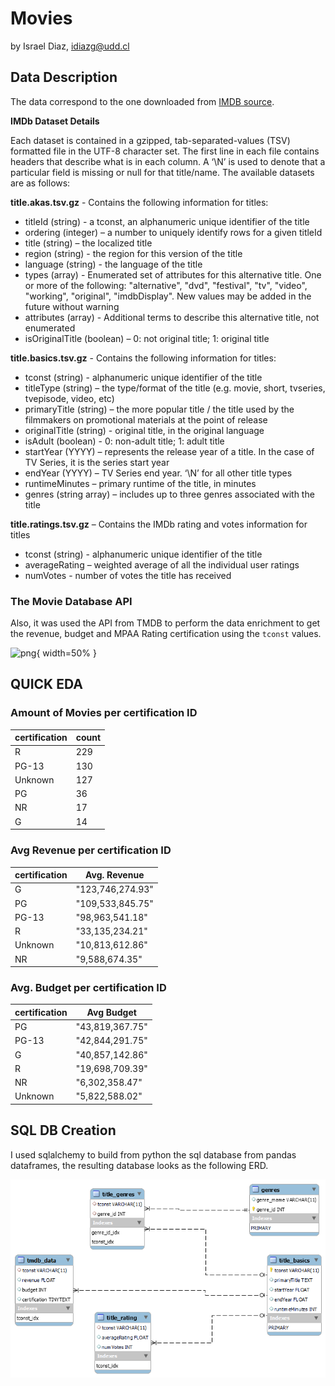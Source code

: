 # Movies

by Israel Diaz, idiazg@udd.cl

 
## Data Description

The data correspond to the one downloaded from [IMDB source](https://datasets.imdbws.com/).

**IMDb Dataset Details**

Each dataset is contained in a gzipped, tab-separated-values (TSV) formatted file in the UTF-8 character set. The first line in each file contains headers that describe what is in each column. A ‘\N’ is used to denote that a particular field is missing or null for that title/name. The available datasets are as follows:

**title.akas.tsv.gz** - Contains the following information for titles:

* titleId (string) - a tconst, an alphanumeric unique identifier of the title
* ordering (integer) – a number to uniquely identify rows for a given titleId
* title (string) – the localized title
* region (string) - the region for this version of the title
* language (string) - the language of the title
* types (array) - Enumerated set of attributes for this alternative title. One or more of the following: "alternative", "dvd", "festival", "tv", "video", "working", "original", "imdbDisplay". New values may be added in the future without warning
* attributes (array) - Additional terms to describe this alternative title, not enumerated
* isOriginalTitle (boolean) – 0: not original title; 1: original title

**title.basics.tsv.gz** - Contains the following information for titles:

* tconst (string) - alphanumeric unique identifier of the title
* titleType (string) – the type/format of the title (e.g. movie, short, tvseries, tvepisode, video, etc)
* primaryTitle (string) – the more popular title / the title used by the filmmakers on promotional materials at the point of release
* originalTitle (string) - original title, in the original language
* isAdult (boolean) - 0: non-adult title; 1: adult title
* startYear (YYYY) – represents the release year of a title. In the case of TV Series, it is the series start year
* endYear (YYYY) – TV Series end year. ‘\N’ for all other title types
* runtimeMinutes – primary runtime of the title, in minutes
* genres (string array) – includes up to three genres associated with the title

**title.ratings.tsv.gz** – Contains the IMDb rating and votes information for titles

* tconst (string) - alphanumeric unique identifier of the title
* averageRating – weighted average of all the individual user ratings
* numVotes - number of votes the title has received

### The Movie Database API

Also, it was used the API from TMDB to perform the data enrichment to get the revenue, budget and MPAA Rating certification using the `tconst` values.

![png](https://my-list.ml/img/logo/tmdb-logo-square.png){ width=50% }


## QUICK EDA

### Amount of Movies per certification ID

| certification | count |
|---------------|-------|
| R             | 229   |
| PG-13         | 130   |
| Unknown       | 127   |
| PG            | 36    |
| NR            | 17    |
| G             | 14    |

### Avg Revenue per certification ID

| certification | Avg. Revenue     |
|---------------|------------------|
| G             | "123,746,274.93" |
| PG            | "109,533,845.75" |
| PG-13         | "98,963,541.18"  |
| R             | "33,135,234.21"  |
| Unknown       | "10,813,612.86"  |
| NR            | "9,588,674.35"   |

### Avg. Budget per certification ID

| certification | Avg Budget      |
|---------------|-----------------|
| PG            | "43,819,367.75" |
| PG-13         | "42,844,291.75" |
| G             | "40,857,142.86" |
| R             | "19,698,709.39" |
| NR            | "6,302,358.47"  |
| Unknown       | "5,822,588.02"  |

## SQL DB Creation

I used sqlalchemy to build from python the sql database from pandas dataframes, the resulting database looks as the following ERD.

![png](erd_movies.png)
